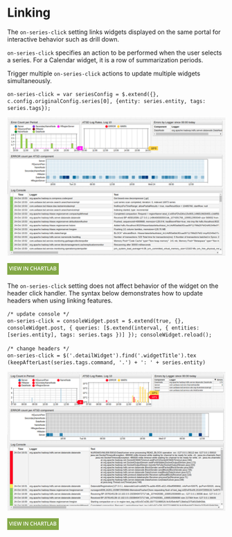 # Linking

The `on-series-click` setting links widgets displayed on the same portal for interactive behavior such as drill down.

`on-series-click` specifies an action to be performed when the user selects a series. For a Calendar widget, it is a row of summarization periods.

Trigger multiple `on-series-click` actions to update multiple widgets simultaneously.

```ls
on-series-click = var seriesConfig = $.extend({}, c.config.originalConfig.series[0], {entity: series.entity, tags: series.tags});
```

![](./images/linking-1.png)

[![](./images/new-button.png)](https://apps.axibase.com/chartlab/c59de2f9)

The `on-series-click` setting does not affect behavior of the widget on the header click handler. The syntax below demonstrates how to update headers when using linking features.

```ls
/* update console */
on-series-click = consoleWidget.post = $.extend(true, {}, consoleWidget.post, { queries: [$.extend(interval, { entities: [series.entity], tags: series.tags })] }); consoleWidget.reload();

/* change headers */
on-series-click = $('.detailWidget').find('.widgetTitle').tex (keepAfterLast(series.tags.command, '.') + ': ' + series.entity)  
```

![](./images/linking-3.png)

[![](./images/new-button.png)](https://apps.axibase.com/chartlab/bfc216ab)